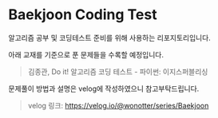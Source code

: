 # Baekjoon Coding Test
알고리즘 공부 및 코딩테스트 준비를 위해 사용하는 리포지토리입니다.


아래 교재를 기준으로 푼 문제들을 수록할 예정입니다.
> 김종관, Do it! 알고리즘 코딩 테스트 - 파이썬: 이지스퍼블리싱


문제풀이 방법과 설명은 velog에 작성하였으니 참고부탁드립니다.
> velog 링크: <https://velog.io/@wonotter/series/Baekjoon>
